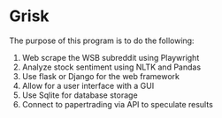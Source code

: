 # Grisk

The purpose of this program is to do the following:

1. Web scrape the WSB subreddit using Playwright
2. Analyze stock sentiment using NLTK and Pandas
3. Use flask or Django for the web framework
4. Allow for a user interface with a GUI
5. Use Sqlite for database storage
6. Connect to papertrading via API to speculate results